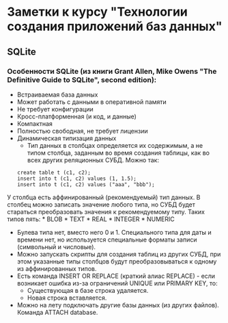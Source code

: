 # Заметки к курсу "Технологии создания приложений баз данных"

## SQLite
### Особенности SQLite (из книги Grant Allen, Mike Owens "The Definitive Guide to SQLite", second edition):
* Встраиваемая база данных
* Может работать с данными в оперативной памяти
* Не требует конфигурации
* Кросс-платформенная (и код, и данные)
* Компактная
* Полностью свободная, не требует лицензии
* Динамическая типизация данных 
    * Тип данных в столбцах определяется их содержимым, а не типом столбца, заданным во время создания таблицы, как во всех других реляционных СУБД. Можно так:
    ```
    create table t (c1, c2);
    insert into t (c1, c2) values (1, 1.5);
    insert into t (c1, c2) values ("aaa", "bbb");
    ```

У столбца есть аффинированный (рекомендуемый) тип данных. В столбец можно записать значение любого типа, но СУБД будет стараться преобразовать значения к рекомендуемому типу. Таких типов пять:
    * BLOB
    * TEXT
    * REAL
    * INTEGER
    * NUMERIC

* Булева типа нет, вместо него 0 и 1. Специального типа для даты и времени нет, но используется специальные форматы записи (символьный и числовые).
* Можно запускать скрипты для создания таблиц из других СУБД, при этом указанные типы столбцов будут преобразовываться к одному из аффинированных типов.
* Есть команда INSERT OR REPLACE (краткий алиас REPLACE) - если возникает ошибка из-за ограничений UNIQUE или PRIMARY KEY, то:
    * Существующая в базе строка удаляется.
    * Новая строка вставляется.
* Можно на лету подключать другие базы данных (из других файлов). Команда ATTACH database.

